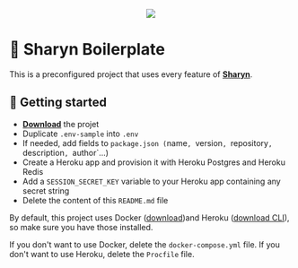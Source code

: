 <p align="center">
  <img src="https://user-images.githubusercontent.com/40995577/42487947-ea40d256-840b-11e8-8acc-50e62a3226b7.png">
</p>

# 🌹 Sharyn Boilerplate

This is a preconfigured project that uses every feature of [**Sharyn**](https://github.com/sharynjs/sharyn).

## 🌹 Getting started

- [**Download**](https://github.com/sharynjs/sharyn-boilerplate/archive/master.zip) the projet
- Duplicate `.env-sample` into `.env`
- If needed, add fields to `package.json (`name`, `version`, `repository`, `description`, `author`...)
- Create a Heroku app and provision it with Heroku Postgres and Heroku Redis
- Add a `SESSION_SECRET_KEY` variable to your Heroku app containing any secret string
- Delete the content of this `README.md` file

By default, this project uses Docker ([download](https://www.docker.com/community-edition#/download))and Heroku ([download CLI](https://devcenter.heroku.com/articles/heroku-cli)), so make sure you have those installed.

If you don't want to use Docker, delete the `docker-compose.yml` file.
If you don't want to use Heroku, delete the `Procfile` file.
